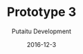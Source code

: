 ---
title: 'Prototype 3'
footer: d27bd9b77239ed4ed6384199c0867d749f549842
sections:
    -
        template: banner
        text: '# Chess Kingdom'
        color: '#462d1e'
        theme: dark
    -
        template: richTextSection
        text: "<iframe allowfullscreen=\"true\" frameborder=\"0\" height=\"569\" mozallowfullscreen=\"true\" src=\"https://docs.google.com/presentation/d/e/2PACX-1vSS9AAmqSH2mEuhbQ8jVgtl4JCNjF0_RWqhrQypNfRgfM9pXee6DZvyHXlB19B--UNUOWO8KkjMltr6/embed?start=false&amp;loop=false&amp;delayms=3000\" webkitallowfullscreen=\"true\" width=\"960\"></iframe>\n\n## Idea generation\n\nIn our brainstorming process we found it interesting to think of a game we used to play but stopped. We thought of a few games, and found out that the reason for that could be the game gets boring because is too simple, too little possibilities, too predictable and it doesn't take long before all possibilities are tried. Another problem lies in the nature (ontology of the game). We evaluated some games and chosen chess, because it is a popular game that attracts and maintaines a large group of people, but yet fail include the others, especially newcomers. To understand why chess does not appeal to some people, we thought of a few possibilities. It could be that the rules are too complicated, and that the learning experience is unforgiving: players can lose the game in just a few moves, it could be really hard to learn chess by playing with an experienced player. We then looked at what the game experience of chess is. It is a skill based and competitive game (Agon). By adding randomness and luck elements (Alea) to the game, we predict that the game would be more accessible to novice players. To make the game more engaging and appealing to more types of player, we also added Mimicry elements to the game. For the first iteration we made use of a D20 dice inspired by role playing game. We randomly drafted the states for the different chess pieces because we cannot know if the stats are balanced before we have tried it out\n\n## Second iteration\n\nAfter a few play tests we identified some balancing issues. For example, some we found a Dominant Strategy. Even though the player can choose whether to make an attack attempt, there is no real risk in making the move, making this strategy always preferrable. We also found some Super Units, they are overpowered as they are hard to beat and has high attack points. Base on these we adjusted the attack and defend points of game pieces, and added consequence for a failed attack: the chess piece cannot be used in the next round.\n\n## Third iteration\n\nAfter another playthrough we discovered that the consequence for fail attacks is not harsh enough to be effective, so instead we make the chess piece vulnerable for one round instead of freezing its movement. This greatly reduce the risk to make an attack, because one can lose the piece if it fails.\n\n## Fourth iteration\n\nTo add more luck elements and utilize the D20, we decided to add consequences for critical fail and critical success. Due to their rare occurrence, the consequences should be critical. We have considered killing the chess piece immediately in the event of a critical fail, but we think it is too harsh and we prefer a consequence that add some more gameplay and decision making, therefore we decided to let the opponent counter attack. This way the other player can be involved even when it's not their turn, and it adds more tension since it is not certain that the opponent's counter attack will be successful. In critical fail the opponent gets an extra turn, similarly for critical success, the player gets an extra turn. In order to not drag it too long, the player does not start from the beginning of the game loop i.e rolling D6, instead she is limited to the last D6 roll she made. This also limit how drastic the game state is going to change when a player gets a critical success.\n\n## Game Loop\n\n![detailed-gameloop.png](//kimberlyliu.com/itu-portfolio/media/d7c2bed3766923dba43e2f215c82f83169598613/detailed-gameloop.jpg) After these changes, the game loop of Chess Kingdom is much longer than traditional chess, which makes each loop more complicated. However, from our play tests we felt that the pace of the game was actually faster, probably because there is always something happening compare to the long waiting time in traditional chess for the other player to make their turn. Since the punishment of making a wrong move is not as fetal, and that not chee pieces are movable in a turn, players tend to put less time in thinking which piece to move.\n\n## Mechanics\n\nThe most interesting change to the mechanic is still checkmate, which is an important part of the traditional chess, is no longer possible. The player still needs to roll the die to see it the attack is successful to win. In traditional chess, the King piece is an important piece that player should protect and not place in dangerous locations. In Chess kingdom, player can use the King as an attacker as it has high attack points and it's not easy to beat. Also, when an experienced player make a clever attack and it fails, the inexperienced player will become aware of such possibility and may even counter attack in the next round. In normal chess, player either can or cannot move to a particular square, in Chess Kingdom, when an attack fail, the piece will be pushed back to its original position, even though the movement was allowed for the piece.\n\n## Rules\n\nChess is a minimalistic game, there aren't a lot of complicated rules. However, I personally don't think it is easy to learn. In this assignment I played chess the first time, because I only grew up with Chinese Chess, which is very similar but I still don't think the skill is transferable to western chess. I think one of the result for having so few rules is that players need to think about the implied rules in their brain through learning. Technically what these implied rules I am talking about here are not rules, they are allowed in the game, they will just lead to losing the game. Another way to look at it is that having few rules allow more pace for the player to explore the possibilities and strategy to master the game. I think this is particularly important for skill based games as it gives player a sense of achievement. As we altered the game we have certainty removed some of the strategy, and have introduced more rules. One of the method we used to avoid making the rules too overwhelming is to group them and provide aids to remind players of them so players don't have to remember them (having a chess piece stat card). Another way is to try to reuse existing game elements to make rules easier to remember. For example, we make use of the attack point statistics to decide what pieces the player can move after rolling a D6.\n\n## Experience\n\nBy adding more Alea and Mimicry to the game, there are more uncertainty and less planning involved. Since the consequences of mistakes are not so permanent, players can play more carelessly and instinctually which could make the game more fast paced. Players could also play more relaxed as it the game requires less experience and tactical thinking. By bridging the gap between chess veterans and novices, the experience become more open, because more people can play the game\n\n### Alea\n\nWe changed the controller scheme to add more Alea to the game. The use of a D-6 dice to decide which piece a player can move. The D-20 dice decide whether an attack will be successful. This adds a lot of uncertainty in the game,it is harder for experienced chess player to make long term strategic because the results of their actions are uncertain.\n\n### Mimicry\n\nIn chess, every game piece is distinctive, they have different names and movement rules. However, their names and forms do not relate strongly to their functions and roles in the game other than having unrelated movement rules. In our first iteration, we assigned armor and attack points to the game pieces like in role playing games to strengthen the mimicry aspect of the game. For example, a rook has strong defense and weak attack and it aligns with the perception of the functionality of the piece ; knights and queens are good \"attackers\", The mimicry could further be enhanced by giving more background information on the characters explaining why their profiles are the way they are.\n\n### For inexperienced players\n\nAs there are less punishment for mistakes, Chess Kingdom is accessible for new players, from our playtest it shows that inexperienced players lose by less to the experienced player, it is even possible for them to win. Chess Kingdom can also provide a way to learn about chess in a more forgiving way, for example when an experienced player tries a move but fail, inexperienced player can try it too. The game can't be ended as fast as traditional game when played with an experienced player, so the inexperienced players can take their time to learn about the game.\n\n### For experienced players\n\nAlthough not as important, skills in traditional chess still give an advantage to experienced players. In traditional chess it is common to give handicaps to inexperienced player, but many do not prefer that as it might be condescending. It could be easier for them to play with inexperienced players in Chess Kingdom in a more fair way, and I imagine it could be good for parents playing with children, or as an introduction for someone who wants to eventually play traditional chess."
meta:
    id: e299e3e9d6aacab759e3a6e7764f6e92b1229230
    parentId: f8d133111ad5ddad52a465c47d7cdbef5923fc8d
    language: en
date: '2016-12-3'
author: 'Putaitu Development'
permalink: /prototype-3/
layout: sectionPage
---